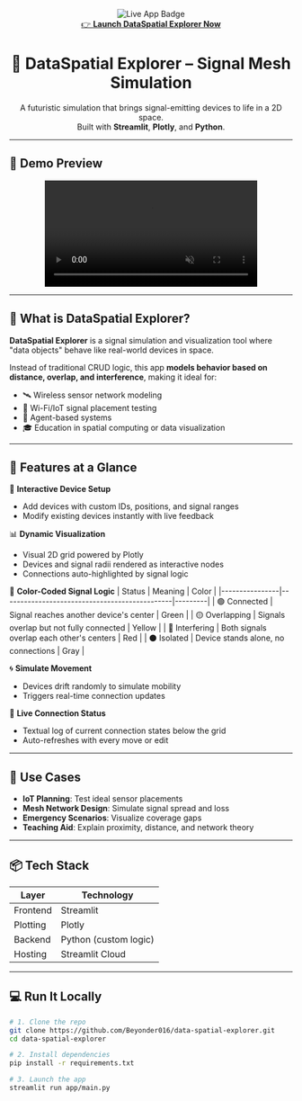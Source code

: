 <p align="center">
  <img src="https://img.shields.io/badge/Live%20App-Click%20to%20Launch-blueviolet?style=for-the-badge&logo=streamlit" alt="Live App Badge"/>
  <br>
  <a href="https://beyonder016-data-spatial-explorer.streamlit.app/">
    👉 <strong>Launch DataSpatial Explorer Now</strong>
  </a>
</p>

<h1 align="center">🧠 DataSpatial Explorer – Signal Mesh Simulation</h1>

<p align="center">
  A futuristic simulation that brings signal-emitting devices to life in a 2D space.<br>
  Built with <strong>Streamlit</strong>, <strong>Plotly</strong>, and <strong>Python</strong>.
</p>

---

## 🎥 Demo Preview

<p align="center">
  <video width="75%" controls autoplay muted loop>
    <source src="https://imagekit.io/public/share/x7q05jeox/b5819518ef0ad59c61abd0a820e8ce2e3da0807a6f555ed8a763de4db00851ec767e445e00724f9729bd6301f46eaa7e832d71cf1f33aad07acf1697bd4178ceec110d1cb73368047764ebc7510e5375" type="video/mp4">
    Your browser does not support the video tag.
  </video>
</p>


---

## 🚀 What is DataSpatial Explorer?

**DataSpatial Explorer** is a signal simulation and visualization tool where "data objects" behave like real-world devices in space.

Instead of traditional CRUD logic, this app **models behavior based on distance, overlap, and interference**, making it ideal for:

- 🛰 Wireless sensor network modeling
- 📶 Wi-Fi/IoT signal placement testing
- 🤖 Agent-based systems
- 🎓 Education in spatial computing or data visualization

---

## 🌟 Features at a Glance

🔧 **Interactive Device Setup**
- Add devices with custom IDs, positions, and signal ranges
- Modify existing devices instantly with live feedback

📊 **Dynamic Visualization**
- Visual 2D grid powered by Plotly
- Devices and signal radii rendered as interactive nodes
- Connections auto-highlighted by signal logic

🎨 **Color-Coded Signal Logic**
| Status         | Meaning                                       | Color   |
|----------------|-----------------------------------------------|---------|
| 🟢 Connected    | Signal reaches another device's center        | Green   |
| 🟡 Overlapping  | Signals overlap but not fully connected       | Yellow  |
| 🔴 Interfering  | Both signals overlap each other's centers     | Red     |
| ⚫ Isolated     | Device stands alone, no connections           | Gray    |

🌀 **Simulate Movement**
- Devices drift randomly to simulate mobility
- Triggers real-time connection updates

📘 **Live Connection Status**
- Textual log of current connection states below the grid
- Auto-refreshes with every move or edit

---

## 📌 Use Cases

- **IoT Planning**: Test ideal sensor placements
- **Mesh Network Design**: Simulate signal spread and loss
- **Emergency Scenarios**: Visualize coverage gaps
- **Teaching Aid**: Explain proximity, distance, and network theory

---

## 📦 Tech Stack

| Layer     | Technology         |
|-----------|--------------------|
| Frontend  | Streamlit          |
| Plotting  | Plotly             |
| Backend   | Python (custom logic) |
| Hosting   | Streamlit Cloud    |

---

## 💻 Run It Locally

```bash
# 1. Clone the repo
git clone https://github.com/Beyonder016/data-spatial-explorer.git
cd data-spatial-explorer

# 2. Install dependencies
pip install -r requirements.txt

# 3. Launch the app
streamlit run app/main.py
